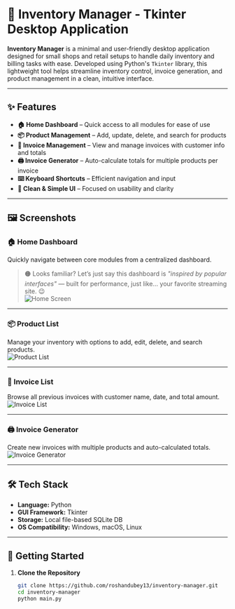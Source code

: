 # 🧾 Inventory Manager - Tkinter Desktop Application

**Inventory Manager** is a minimal and user-friendly desktop application designed for small shops and retail setups to handle daily inventory and billing tasks with ease. Developed using Python's `Tkinter` library, this lightweight tool helps streamline inventory control, invoice generation, and product management in a clean, intuitive interface.

---

## ✨ Features

- **🏠 Home Dashboard** – Quick access to all modules for ease of use  
- **📦 Product Management** – Add, update, delete, and search for products  
- **🧾 Invoice Management** – View and manage invoices with customer info and totals  
- **🖨️ Invoice Generator** – Auto-calculate totals for multiple products per invoice  
- **⌨️ Keyboard Shortcuts** – Efficient navigation and input  
- **🧼 Clean & Simple UI** – Focused on usability and clarity

---

## 🖼️ Screenshots

### 🏠 Home Dashboard  
Quickly navigate between core modules from a centralized dashboard.  
> 🟠 Looks familiar? Let’s just say this dashboard is *"inspired by popular interfaces"* — built for performance, just like… your favorite streaming site. 😉  
![Home Screen](https://github.com/user-attachments/assets/f71d4b82-ac29-4df2-9e40-7a5dc6493540)

---

### 📦 Product List  
Manage your inventory with options to add, edit, delete, and search products.  
![Product List](https://github.com/user-attachments/assets/0f11e8fb-d4a0-4695-98ed-89129e9c4a36)

---

### 🧾 Invoice List  
Browse all previous invoices with customer name, date, and total amount.  
![Invoice List](https://github.com/user-attachments/assets/72563b31-11a9-4298-82ae-4ff285885277)

---

### 🖨️ Invoice Generator  
Create new invoices with multiple products and auto-calculated totals.  
![Invoice Generator](https://github.com/user-attachments/assets/f41982d7-338d-4ce8-95c9-cb07ec0832f7)

---

## 🛠️ Tech Stack

- **Language:** Python  
- **GUI Framework:** Tkinter  
- **Storage:** Local file-based SQLite DB  
- **OS Compatibility:** Windows, macOS, Linux

---

## 🚀 Getting Started

1. **Clone the Repository**
   ```bash
   git clone https://github.com/roshandubey13/inventory-manager.git
   cd inventory-manager
   python main.py

